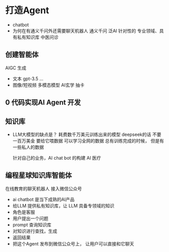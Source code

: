 # 打造Agent

- chatbot 
- 为何在有通义千问外还需要聊天机器人
 通义千问   泛AI
 针对性的
 专业领域、具有私有知识库 
 中医问诊


## 创建智能体
  AIGC 生成
  - 文本 gpt-3.5 ...
  - 图像/短视频 多模态模型
  AI玄学 抽卡


## 0 代码实现AI Agent 开发

## 知识库
- LLM大模型的缺点是？
  耗费数千万美元训练出来的模型
  deepseek的话 不要一百万美金
  要给它喂数据  可以学习全网的数据 
  总有训练完成的时候， 但是有一些私人的数据


  针对自己的业务，AI chat bot 的构建
  AI 医疗     


## 编程星球知识库智能体
   在线教育的聊天机器人  接入微信公众号
   - ai chatbot 是当下成熟的AI产品
   - 给LLM 提供私有知识库，让 LLM 具备专领域的知识
   - 角色是客服
   - 用户提出一个问题
   - prompt  查询知识库
   - 对知识进行查找，生成
   - 返回结果  
   - 把这个Agent 发布到微信公众号上， 让用户可以直接和它聊天
